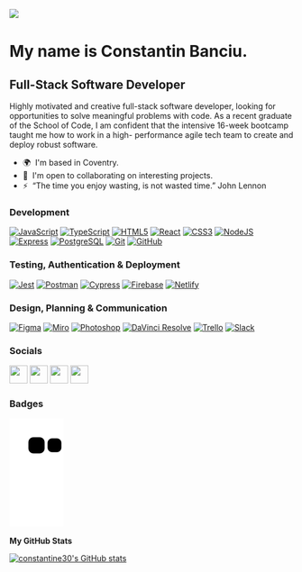 ![](https://user-images.githubusercontent.com/18350557/176309783-0785949b-9127-417c-8b55-ab5a4333674e.gif) 

My name is Constantin Banciu.
=========================================================================================================================================

Full-Stack Software Developer
-----------------------------

Highly motivated and creative full-stack software developer, looking for opportunities to solve meaningful problems with code. As a recent graduate of the School of Code, I am confident that the intensive 16-week bootcamp taught me how to work in a high- performance agile tech team to create and deploy robust software.

* 🌍  I'm based in Coventry.
* 🤝  I'm open to collaborating on interesting projects.
* ⚡  “The time you enjoy wasting, is not wasted time.” John Lennon

### Development


<p align="left">
<a href="https://developer.mozilla.org/en-US/docs/Web/JavaScript" target="_blank" rel="noreferrer"><img src="https://raw.githubusercontent.com/danielcranney/readme-generator/main/public/icons/skills/javascript-colored.svg" width="36" height="36" alt="JavaScript" /></a>
<a href="https://www.typescriptlang.org/" target="_blank" rel="noreferrer"><img src="https://raw.githubusercontent.com/danielcranney/readme-generator/main/public/icons/skills/typescript-colored.svg" width="36" height="36" alt="TypeScript" /></a>
<a href="https://developer.mozilla.org/en-US/docs/Glossary/HTML5" target="_blank" rel="noreferrer"><img src="https://raw.githubusercontent.com/danielcranney/readme-generator/main/public/icons/skills/html5-colored.svg" width="36" height="36" alt="HTML5" /></a>
<a href="https://reactjs.org/" target="_blank" rel="noreferrer"><img src="https://raw.githubusercontent.com/danielcranney/readme-generator/main/public/icons/skills/react-colored.svg" width="36" height="36" alt="React" /></a>
<a href="https://www.w3.org/TR/CSS/#css" target="_blank" rel="noreferrer"><img src="https://raw.githubusercontent.com/danielcranney/readme-generator/main/public/icons/skills/css3-colored.svg" width="36" height="36" alt="CSS3" /></a>
<a href="https://nodejs.org/en/" target="_blank" rel="noreferrer"><img src="https://raw.githubusercontent.com/danielcranney/readme-generator/main/public/icons/skills/nodejs-colored.svg" width="36" height="36" alt="NodeJS" /></a>
<a href="https://expressjs.com/" target="_blank" rel="noreferrer"><img src="https://raw.githubusercontent.com/danielcranney/readme-generator/main/public/icons/skills/express-colored-dark.svg" width="36" height="36" alt="Express" /></a>
<a href="https://www.postgresql.org/" target="_blank" rel="noreferrer"><img src="https://raw.githubusercontent.com/danielcranney/readme-generator/main/public/icons/skills/postgresql-colored.svg" width="36" height="36" alt="PostgreSQL" /></a>
<a href="https://www.git-scm.com/" target="_blank" rel="noreferrer"><img src="https://i.pinimg.com/originals/01/e5/00/01e500fca29c045d432b64f285f9c229.png" width="36" height="36" alt="Git" /></a>
<a href="https://www.github.com" target="_blank" rel="noreferrer"><img src="https://github.githubassets.com/images/modules/logos_page/GitHub-Mark.png" width="36" height="36" alt="GitHub" /></a>
</p>

### Testing, Authentication & Deployment

<p align="left">
<a href="https://www.jestjs.io" target="_blank" rel="noreferrer"><img src="https://cdn.freebiesupply.com/logos/large/2x/jest-logo-png-transparent.png" width="36" height="36" alt="Jest" /></a>
<a href="https://www.postman.com" target="_blank" rel="noreferrer"><img src="https://cdn.worldvectorlogo.com/logos/postman.svg" width="36" height="36" alt="Postman" /></a>
<a href="https://www.cypress.io/" target="_blank" rel="noreferrer"><img src="https://cdn.sanity.io/images/o0o2tn5x/production/13b9c8412093e2f0cdb5495e1f59144967fa1664-512x512.jpg" width="36" height="36" alt="Cypress" /></a>
<a href="https://firebase.google.com/" target="_blank" rel="noreferrer"><img src="https://raw.githubusercontent.com/danielcranney/readme-generator/main/public/icons/skills/firebase-colored.svg" width="36" height="36" alt="Firebase" /></a>
<a href="https://netlify.com/" target="_blank" rel="noreferrer"><img src="https://cdn.freebiesupply.com/logos/large/2x/netlify-logo-svg-vector.svg" width="36" height="36" alt="Netlify" /></a>
  
</p>

### Design, Planning & Communication

<p align="left">
  
<a href="https://www.figma.com/" target="_blank" rel="noreferrer"><img src="https://raw.githubusercontent.com/danielcranney/readme-generator/main/public/icons/skills/figma-colored.svg" width="36" height="36" alt="Figma" /></a>
<a href="https://www.miro.com" target="_blank" rel="noreferrer"><img src="https://asset.brandfetch.io/idAnDTFapY/idYC5f2L1X.png" width="36" height="36" alt="Miro" /></a>
<a href="https://www.adobe.com/uk/products/photoshop.html" target="_blank" rel="noreferrer"><img src="https://raw.githubusercontent.com/danielcranney/readme-generator/main/public/icons/skills/photoshop-colored-dark.svg" width="36" height="36" alt="Photoshop" /></a>
<a href="https://www.blackmagicdesign.com/uk/products/davinciresolve/whatsnew" target="_blank" rel="noreferrer"><img src="https://upload.wikimedia.org/wikipedia/commons/thumb/9/90/DaVinci_Resolve_17_logo.svg/1024px-DaVinci_Resolve_17_logo.svg.png" width="36" height="36" alt="DaVinci Resolve" /></a>
<a href="https://www.trello.com" target="_blank" rel="noreferrer"><img src="https://cdn.icon-icons.com/icons2/3053/PNG/512/trello_macos_bigsur_icon_189616.png" width="36" height="36" alt="Trello" /></a>
<a href="https://www.slack.com" target="_blank" rel="noreferrer"><img src="https://is4-ssl.mzstatic.com/image/thumb/Purple112/v4/2b/b0/51/2bb051de-2771-ce27-72ed-3ad16d226655/electron.png/1200x630bb.png" width="36" height="36" alt="Slack" /></a>

</p>

### Socials

<p align="left"> <a href="https://discord.com/users/zexte#3285" target="_blank" rel="noreferrer"><img src="https://raw.githubusercontent.com/danielcranney/readme-generator/main/public/icons/socials/discord.svg" width="32" height="32" /></a> <a href="https://www.github.com/constantine30" target="_blank" rel="noreferrer"><img src="https://raw.githubusercontent.com/danielcranney/readme-generator/main/public/icons/socials/github-dark.svg" width="32" height="32" /></a> <a href="https://www.linkedin.com/in/constantin-banciu-97460611b/" target="_blank" rel="noreferrer"><img src="https://raw.githubusercontent.com/danielcranney/readme-generator/main/public/icons/socials/linkedin.svg" width="32" height="32" /></a> <a href="https://www.twitter.com/ConstantinB100" target="_blank" rel="noreferrer"><img src="https://raw.githubusercontent.com/danielcranney/readme-generator/main/public/icons/socials/twitter.svg" width="32" height="32" /></a></p>

### Badges

![snake gif](https://github.com/constantine30/constantine30/blob/output/github-contribution-grid-snake.svg)



<b>My GitHub Stats</b>

<a href="http://www.github.com/constantine30"><img src="https://github-readme-stats.vercel.app/api?username=constantine30&show_icons=true&hide=&count_private=true&title_color=0891b2&text_color=ffffff&icon_color=0891b2&bg_color=1c1917&hide_border=true&show_icons=true" alt="constantine30's GitHub stats" /></a>
